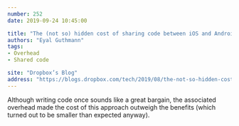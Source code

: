 ```yaml
---
number: 252
date: 2019-09-24 10:45:00

title: "The (not so) hidden cost of sharing code between iOS and Android"
authors: "Eyal Guthmann"
tags:
- Overhead
- Shared code

site: "Dropbox’s Blog"
address: "https://blogs.dropbox.com/tech/2019/08/the-not-so-hidden-cost-of-sharing-code-between-ios-and-android/"
---
```


Although writing code once sounds like a great bargain, the associated overhead made the cost of this approach outweigh the benefits (which turned out to be smaller than expected anyway).
